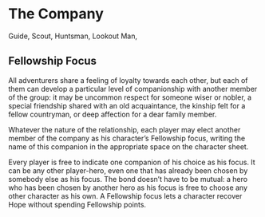 # The Company

Guide, Scout, Huntsman, Lookout Man, 

## Fellowship Focus

All adventurers share a feeling of loyalty towards each other, but each of them can develop a particular level of companionship with another member of the group: it may be uncommon respect for someone wiser or nobler, a special friendship shared with an old acquaintance, the kinship felt for a fellow countryman, or deep affection for a dear family member.

Whatever the nature of the relationship, each player may elect another member of the company as his character’s Fellowship focus, writing the name of this companion in the appropriate space on the character sheet. 

Every player is free to indicate one companion of his choice as his focus. It can be any other player-hero, even one that has already been chosen by somebody else as his focus. The bond doesn’t have to be mutual: a hero who has been chosen by another hero as his focus is free to choose any other character as his own. A Fellowship focus lets a character recover Hope without spending Fellowship points.
